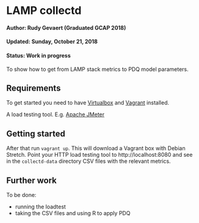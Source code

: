# LAMP collectd

#### Author:   Rudy Gevaert (Graduated GCAP 2018)
#### Updated:  Sunday, October 21, 2018
#### Status:   Work in progress

To show how to get from LAMP stack metrics to PDQ model parameters.

## Requirements

To get started you need to have [Virtualbox](https://www.virtualbox.org)
and [Vagrant](https://vagrantup.com) installed.

A load testing tool. E.g. [Apache JMeter](https://jmeter.apache.org/)

## Getting started

After that run `vagrant up`. This will download a Vagrant box with Debian
Stretch. Point your HTTP load testing tool to http://localhost:8080 and
see in the `collectd-data` directory CSV files with the relevant metrics.

## Further work

To be done:

- running the loadtest
- taking the CSV files and using R to apply PDQ
